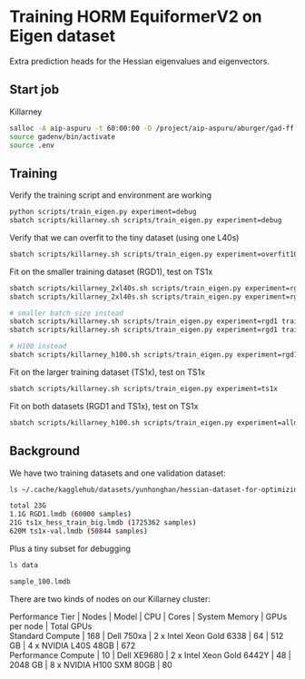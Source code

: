 # Training HORM EquiformerV2 on Eigen dataset

Extra prediction heads for the Hessian eigenvalues and eigenvectors.

## Start job

Killarney
```bash
salloc -A aip-aspuru -t 60:00:00 -D /project/aip-aspuru/aburger/gad-ff --gres=gpu:l40s:1 --mem=128GB
source gadenv/bin/activate
source .env
```

## Training

Verify the training script and environment are working
```bash
python scripts/train_eigen.py experiment=debug
sbatch scripts/killarney.sh scripts/train_eigen.py experiment=debug
```

Verify that we can overfit to the tiny dataset (using one L40s)
```bash
sbatch scripts/killarney.sh scripts/train_eigen.py experiment=overfit100
```

Fit on the smaller training dataset (RGD1), test on TS1x
```bash
sbatch scripts/killarney_2xl40s.sh scripts/train_eigen.py experiment=rgd1 gpu=two
sbatch scripts/killarney_2xl40s.sh scripts/train_eigen.py experiment=rgd1 gpu=two training.lr_schedule_type=null

# smaller batch size instead
sbatch scripts/killarney.sh scripts/train_eigen.py experiment=rgd1 training.bz=100
sbatch scripts/killarney.sh scripts/train_eigen.py experiment=rgd1 training.bz=100 training.lr_schedule_type=null

# H100 instead
sbatch scripts/killarney_h100.sh scripts/train_eigen.py experiment=rgd1 
```

Fit on the larger training dataset (TS1x), test on TS1x
```bash
sbatch scripts/killarney.sh scripts/train_eigen.py experiment=ts1x
```

Fit on both datasets (RGD1 and TS1x), test on TS1x
```bash
sbatch scripts/killarney_h100.sh scripts/train_eigen.py experiment=alldata
```

## Background

We have two training datasets and one validation dataset:
```bash
ls ~/.cache/kagglehub/datasets/yunhonghan/hessian-dataset-for-optimizing-reactive-mliphorm/versions/5

total 23G
1.1G RGD1.lmdb (60000 samples)
21G ts1x_hess_train_big.lmdb (1725362 samples)
620M ts1x-val.lmdb (50844 samples)
```
Plus a tiny subset for debugging
```bash
ls data

sample_100.lmdb
```

There are two kinds of nodes on our Killarney cluster:

Performance Tier | Nodes | Model | CPU | Cores | System Memory | GPUs per node | Total GPUs \
Standard Compute | 168 | Dell 750xa | 2 x Intel Xeon Gold 6338 | 64 | 512 GB | 4 x NVIDIA L40S 48GB | 672 \
Performance Compute | 10 | Dell XE9680 | 2 x Intel Xeon Gold 6442Y | 48 | 2048 GB | 8 x NVIDIA H100 SXM 80GB | 80


